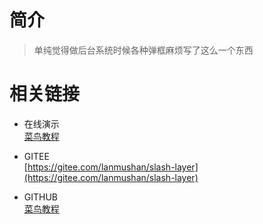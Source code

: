 # 简介

> 单纯觉得做后台系统时候各种弹框麻烦写了这么一个东西

# 相关链接

* 在线演示  
  [菜鸟教程](https://www.runoob.com)

* GITEE  
  [https://gitee.com/lanmushan/slash-layer](https://gitee.com/lanmushan/slash-layer)

* GITHUB  
  [菜鸟教程](https://www.runoob.com)
